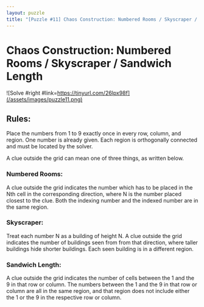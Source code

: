 ```yaml
---
layout: puzzle
title: "[Puzzle #11] Chaos Construction: Numbered Rooms / Skyscraper / Sandwich Length"
---
```


# Chaos Construction: Numbered Rooms / Skyscraper / Sandwich Length

![Solve #right #link=https://tinyurl.com/26lpx98f](/assets/images/puzzle11.png)

## Rules:

Place the numbers from 1 to 9 exactly once in every row, column, and region. One number is already given. Each region is orthogonally connected and must be located by the solver.

A clue outside the grid can mean one of three things, as written below.

### Numbered Rooms:

A clue outside the grid indicates the number which has to be placed in the Nth cell in the corresponding direction, where N is the number placed closest to the clue. Both the indexing number and the indexed number are in the same region.

### Skyscraper:

Treat each number N as a building of height N. A clue outside the grid indicates the number of buildings seen from from that direction, where taller buildings hide shorter buildings. Each seen building is in a different region.

### Sandwich Length:

A clue outside the grid indicates the number of cells between the 1 and the 9 in that row or column. The numbers between the 1 and the 9 in that row or column are all in the same region, and that region does not include either the 1 or the 9 in the respective row or column. 